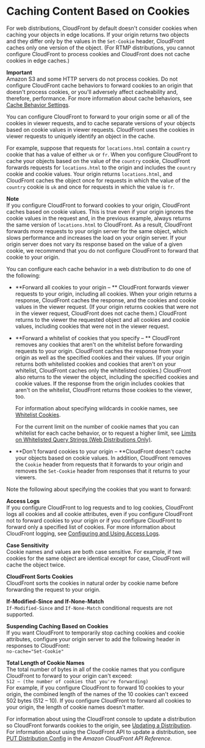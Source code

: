 # Caching Content Based on Cookies<a name="Cookies"></a>

For web distributions, CloudFront by default doesn't consider cookies when caching your objects in edge locations\. If your origin returns two objects and they differ only by the values in the `Set-Cookie` header, CloudFront caches only one version of the object\. \(For RTMP distributions, you cannot configure CloudFront to process cookies and CloudFront does not cache cookies in edge caches\.\)

**Important**  
Amazon S3 and some HTTP servers do not process cookies\. Do not configure CloudFront cache behaviors to forward cookies to an origin that doesn't process cookies, or you'll adversely affect cacheability and, therefore, performance\. For more information about cache behaviors, see [Cache Behavior Settings](distribution-web-values-specify.md#DownloadDistValuesCacheBehavior)\.

You can configure CloudFront to forward to your origin some or all of the cookies in viewer requests, and to cache separate versions of your objects based on cookie values in viewer requests\. CloudFront uses the cookies in viewer requests to uniquely identify an object in the cache\. 

For example, suppose that requests for `locations.html` contain a `country` cookie that has a value of either `uk` or `fr`\. When you configure CloudFront to cache your objects based on the value of the `country` cookie, CloudFront forwards requests for `locations.html` to the origin and includes the `country` cookie and cookie values\. Your origin returns `locations.html`, and CloudFront caches the object once for requests in which the value of the `country` cookie is `uk` and once for requests in which the value is `fr`\.

**Note**  
If you configure CloudFront to forward cookies to your origin, CloudFront caches based on cookie values\. This is true even if your origin ignores the cookie values in the request and, in the previous example, always returns the same version of `locations.html` to CloudFront\. As a result, CloudFront forwards more requests to your origin server for the same object, which slows performance and increases the load on your origin server\. If your origin server does not vary its response based on the value of a given cookie, we recommend that you do not configure CloudFront to forward that cookie to your origin\.

You can configure each cache behavior in a web distribution to do one of the following:
+ **Forward all cookies to your origin – ** CloudFront forwards viewer requests to your origin, including all cookies\. When your origin returns a response, CloudFront caches the response, and the cookies and cookie values in the viewer request\. \(If your origin returns cookies that were not in the viewer request, CloudFront does not cache them\.\) CloudFront returns to the viewer the requested object and all cookies and cookie values, including cookies that were not in the viewer request\.
+ **Forward a whitelist of cookies that you specify – ** CloudFront removes any cookies that aren't on the whitelist before forwarding requests to your origin\. CloudFront caches the response from your origin as well as the specified cookies and their values\. \(If your origin returns both whitelisted cookies and cookies that aren't on your whitelist, CloudFront caches only the whitelisted cookies\.\) CloudFront also returns to the viewer the object, including the specified cookies and cookie values\. If the response from the origin includes cookies that aren't on the whitelist, CloudFront returns those cookies to the viewer, too\.

  For information about specifying wildcards in cookie names, see [Whitelist Cookies](distribution-web-values-specify.md#DownloadDistValuesWhitelistCookies)\.

  For the current limit on the number of cookie names that you can whitelist for each cache behavior, or to request a higher limit, see [Limits on Whitelisted Query Strings \(Web Distributions Only\)](cloudfront-limits.md#limits-whitelisted-query-strings)\.
+ **Don't forward cookies to your origin – **CloudFront doesn't cache your objects based on cookie values\. In addition, CloudFront removes the `Cookie` header from requests that it forwards to your origin and removes the `Set-Cookie` header from responses that it returns to your viewers\.

Note the following about specifying the cookies that you want to forward:

**Access Logs**  
If you configure CloudFront to log requests and to log cookies, CloudFront logs all cookies and all cookie attributes, even if you configure CloudFront not to forward cookies to your origin or if you configure CloudFront to forward only a specified list of cookies\. For more information about CloudFront logging, see [Configuring and Using Access Logs](AccessLogs.md)\.

**Case Sensitivity**  
Cookie names and values are both case sensitive\. For example, if two cookies for the same object are identical except for case, CloudFront will cache the object twice\.

**CloudFront Sorts Cookies**  
CloudFront sorts the cookies in natural order by cookie name before forwarding the request to your origin\.

**If\-Modified\-Since and If\-None\-Match**  
`If-Modified-Since` and `If-None-Match` conditional requests are not supported\.

**Suspending Caching Based on Cookies**  
If you want CloudFront to temporarily stop caching cookies and cookie attributes, configure your origin server to add the following header in responses to CloudFront:  
`no-cache="Set-Cookie"`

**Total Length of Cookie Names**  
The total number of bytes in all of the cookie names that you configure CloudFront to forward to your origin can't exceed:  
`512 – (the number of cookies that you're forwarding)`  
For example, if you configure CloudFront to forward 10 cookies to your origin, the combined length of the names of the 10 cookies can't exceed 502 bytes \(512 – 10\)\. If you configure CloudFront to forward all cookies to your origin, the length of cookie names doesn't matter\.

For information about using the CloudFront console to update a distribution so CloudFront forwards cookies to the origin, see [Updating a Distribution](HowToUpdateDistribution.md)\. For information about using the CloudFront API to update a distribution, see [PUT Distribution Config](https://docs.aws.amazon.com/cloudfront/latest/APIReference/PutConfig.html) in the *Amazon CloudFront API Reference*\.